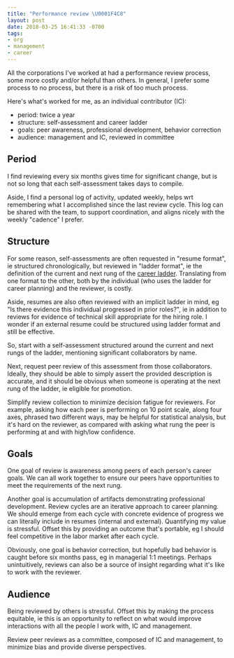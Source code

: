 ```yaml
---
title: "Performance review \U0001F4C8"
layout: post
date: 2018-03-25 16:41:33 -0700
tags:
- org
- management
- career
---
```

All the corporations I've worked at had a performance review process, some more costly and/or helpful than others. In general, I prefer some process to no process, but there is a risk of too much process.

Here's what's worked for me, as an individual contributor (IC):

* period: twice a year
* structure: self-assessment and career ladder
* goals: peer awareness, professional development, behavior correction
* audience: management and IC, reviewed in committee

## Period

I find reviewing every six months gives time for significant change, but is not so long that each self-assessment takes days to compile.

Aside, I find a personal log of activity, updated weekly, helps wrt remembering what I accomplished since the last review cycle. This log can be shared with the team, to support coordination, and aligns nicely with the weekly "cadence" I prefer.

## Structure

For some reason, self-assessments are often requested in "resume format", ie structured chronologically, but reviewed in "ladder format", ie the definition of the current and next rung of the [career ladder](career-ladder). Translating from one format to the other, both by the individual (who uses the ladder for career planning) and the reviewer, is costly.

Aside, resumes are also often reviewed with an implicit ladder in mind, eg "Is there evidence this individual progressed in prior roles?", ie in addition to reviews for evidence of technical skill appropriate for the hiring role. I wonder if an external resume could be structured using ladder format and still be effective.

So, start with a self-assessment structured around the current and next rungs of the ladder, mentioning significant collaborators by name.

Next, request peer review of this assessment from those collaborators. Ideally, they should be able to simply assert the provided description is accurate, and it should be obvious when someone is operating at the next rung of the ladder, ie eligible for promotion.

Simplify review collection to minimize decision fatigue for reviewers. For example, asking how each peer is performing on 10 point scale, along four axes, phrased two different ways, may be helpful for statistical analysis, but it's hard on the reviewer, as compared with asking what rung the peer is performing at and with high/low confidence.

## Goals

One goal of review is awareness among peers of each person's career goals. We can all work together to ensure our peers have opportunities to meet the requirements of the next rung.

Another goal is accumulation of artifacts demonstrating professional development. Review cycles are an iterative approach to career planning. We should emerge from each cycle with concrete evidence of progress we can literally include in resumes (internal and external). Quantifying my value is stressful. Offset this by providing an outcome that's portable, eg I should feel competitive in the labor market after each cycle.

Obviously, one goal is behavior correction, but hopefully bad behavior is caught before six months pass, eg in managerial 1:1 meetings. Perhaps unintuitively, reviews can also be a source of insight regarding what it's like to work with the reviewer.

## Audience

Being reviewed by others is stressful. Offset this by making the process equitable, ie this is an opportunity to reflect on what would improve interactions with all the people I work with, IC and management.

Review peer reviews as a committee, composed of IC and management, to minimize bias and provide diverse perspectives.